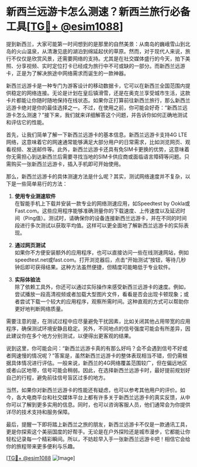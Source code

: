 # 新西兰远游卡怎么测速？新西兰旅行必备工具[[TG💪+ @esim1088](https://t.me/s/esim1088)]

提到新西兰，大家可能第一时间想到的是那里的自然美景：从南岛的巍峨雪山到北岛的火山温泉，从清澈见底的湖泊到绵延起伏的草原。然而，对于现代人来说，旅行不仅仅是欣赏风景，还需要网络的支持。尤其是在社交媒体盛行的今天，拍下美照、分享视频、实时定位打卡已经成为旅行中不可或缺的一部分。而新西兰远游卡，正是为了解决旅途中网络需求而诞生的一款神器。

新西兰远游卡是一种专门为游客设计的移动数据卡，它可以在新西兰全国范围内提供稳定的网络连接。无论是计划在皇后镇滑雪，还是在奥克兰享受城市生活，这款卡片都能让你随时随地保持在线状态。如果你正打算前往新西兰旅行，那么新西兰远游卡绝对是你的最佳选择之一。不过，在使用之前，你可能会好奇：“新西兰远游卡怎么测速？”接下来，我们就来详细解答这个问题，并告诉你如何正确地测试和评估它的性能。

首先，让我们简单了解一下新西兰远游卡的基本信息。新西兰远游卡支持4G LTE网络，这意味着它的网速通常能够满足大部分用户的日常需求，比如浏览网页、观看视频、发送邮件等。此外，新西兰远游卡还具有免SIM卡更换的优势，这意味着你无需担心到达新西兰后需要寻找当地的SIM卡供应商或面临语言障碍等问题。只需购买一张新西兰远游卡，插入手机即可开始使用。

那么，新西兰远游卡的具体测速方法是什么呢？其实，测试网络速度并不复杂，以下是一些简单易行的方法：

1. **使用专业测速软件**  
   在智能手机上下载并安装一款专业的网络测速应用，如Speedtest by Ookla或Fast.com。这些应用程序能够准确测量你的下载速度、上传速度以及延迟时间（Ping值）。测试时，请确保你的设备连接新西兰远游卡，并在不同的时间段进行多次测试以获取平均值。这样可以更全面地了解新西兰远游卡的实际表现。

2. **通过网页测试**  
   如果你不方便安装额外的应用程序，也可以直接访问一些在线测速网站，例如speedtest.net或fast.com。打开浏览器后，点击“开始测试”按钮，等待几秒钟后即可获得结果。这种方法虽然便捷，但精度可能略低于专业软件。

3. **实际体验法**  
   除了依赖工具外，你还可以通过实际操作来感受新西兰远游卡的速度。例如，尝试播放一段高清视频或者加载大型图片文件，看看是否会出现卡顿现象；或者尝试下载一个较大的应用程序，观察所需时间。这种直观的方式可以帮助你更好地判断网络质量。

需要注意的是，在测试过程中应尽量避免干扰因素，比如关闭其他占用带宽的应用程序，确保测试环境安静且稳定。另外，不同地点的信号强度可能会有所差异，因此建议你在多个地方分别测试，以便得出更客观的结果。

说到这里，你可能会问：“新西兰远游卡真的有那么好吗？会不会遇到信号不好或者网速慢的情况呢？”答案是，虽然新西兰远游卡的整体表现相当不错，但仍需根据具体情况进行评估。一般来说，新西兰的4G网络覆盖范围较广，但在偏远地区或者山区地带，信号可能会稍弱。因此，在选择新西兰远游卡时，最好提前规划好自己的行程，避免前往信号盲区过多的地方。

当然，如果你对新西兰远游卡的性能还有疑虑，也可以参考其他用户的评价。如今，各大电商平台和社交媒体平台上都有许多关于新西兰远游卡的真实反馈，从中你可以了解到更多实用的信息。同时，也可以咨询客服人员，他们通常会为你提供详尽的技术支持和服务保障。

最后，提醒一下即将踏上新西兰之旅的朋友，新西兰远游卡不仅是一款通讯工具，更是你探索这个美丽国度的好帮手。无论是在户外探险还是城市漫步，它都能让你轻松记录每一个精彩瞬间。所以，不妨趁早入手一张新西兰远游卡吧！相信它会给你的旅程带来更多便利与乐趣。

[[TG💪+ @esim1088](https://t.me/s/esim1088) ![Image](https://i.postimg.cc/4NQfJmqS/Snipaste-2025-05-13-00-14-12.png)]